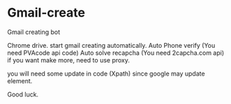 # Gmail-create
Gmail creating bot

Chrome drive. start gmail creating automatically.
Auto Phone verify (You need PVAcode api code)
Auto solve recapcha (You need 2capcha.com api)
if you want make more, need to use proxy.

you will need some update in code (Xpath) since google may update element.

Good luck.
